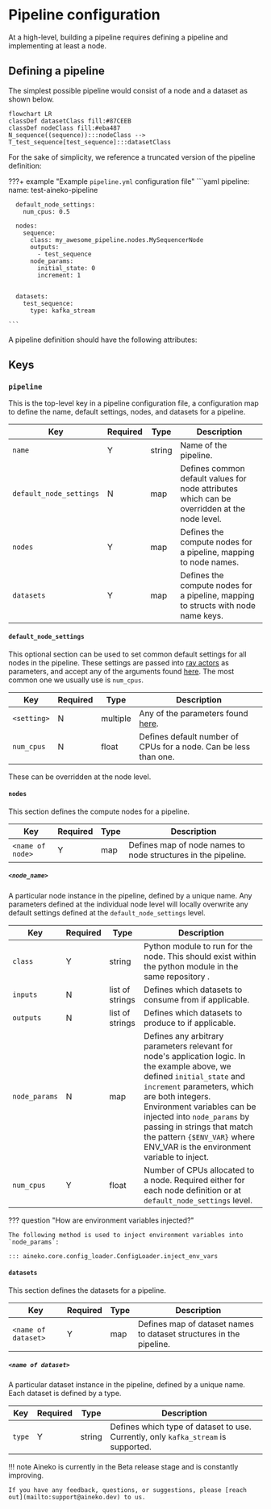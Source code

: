 # Pipeline configuration

At a high-level, building a pipeline requires defining a pipeline and implementing at least a node.

## Defining a pipeline

The simplest possible pipeline would consist of a node and a dataset as shown below.

```mermaid
flowchart LR
classDef datasetClass fill:#87CEEB
classDef nodeClass fill:#eba487
N_sequence((sequence)):::nodeClass -->  T_test_sequence[test_sequence]:::datasetClass
```
For the sake of simplicity, we reference a truncated version of the pipeline definition:

???+ example "Example `pipeline.yml` configuration file"
    ```yaml
    pipeline:
      name: test-aineko-pipeline

      default_node_settings:
        num_cpus: 0.5

      nodes:
        sequence:
          class: my_awesome_pipeline.nodes.MySequencerNode
          outputs:
            - test_sequence
          node_params:
            initial_state: 0
            increment: 1


      datasets:
        test_sequence:
          type: kafka_stream

    ```

A pipeline definition should have the following attributes:

## Keys

### `pipeline`

This is the top-level key in a pipeline configuration file, a configuration map to define the name, default settings, nodes, and datasets for a pipeline.

| Key                     | Required | Type   | Description                                                                                  |
| ----------------------- | -------- | ------ | -------------------------------------------------------------------------------------------- |
| `name`                  | Y        | string | Name of the pipeline.                                                                        |
| `default_node_settings` | N        | map    | Defines common default values for node attributes which can be overridden at the node level. |
| `nodes`                 | Y        | map    | Defines the compute nodes for a pipeline, mapping to node names.                             |
| `datasets`              | Y        | map    | Defines the compute nodes for a pipeline, mapping to structs with node name keys.            |


#### `default_node_settings`

This optional section can be used to set common default settings for all nodes in the pipeline. These settings are passed into [ray actors](https://docs.ray.io/en/latest/ray-core/actors.html) as parameters, and accept any of the arguments found [here](https://docs.ray.io/en/latest/ray-core/api/doc/ray.remote.html#ray.remote). The most common one we usually use is `num_cpus`.


| Key         | Required | Type     | Description                                                                                                    |
| ----------- | -------- | -------- | -------------------------------------------------------------------------------------------------------------- |
| `<setting>` | N        | multiple | Any of the parameters found [here](https://docs.ray.io/en/latest/ray-core/api/doc/ray.remote.html#ray.remote). |
| `num_cpus`  | N        | float    | Defines default number of CPUs for a node. Can be less than one.                                               |


These can be overridden at the node level.

#### `nodes`

This section defines the compute nodes for a pipeline.

| Key              | Required | Type | Description                                                   |
| ---------------- | -------- | ---- | ------------------------------------------------------------- |
| `<name of node>` | Y        | map  | Defines map of node names to node structures in the pipeline. |

##### `<node_name>`

A particular node instance in the pipeline, defined by a unique name. Any parameters defined at the individual node level will locally overwrite any default settings defined at the `default_node_settings` level.

| Key           | Required | Type            | Description                                                                                                                                                           |
| ------------- | -------- | --------------- |---------------------------------------------------------------------------------------- |
| `class`       | Y        | string          | Python module to run for the node. This should exist within the python module in the same repository . |
| `inputs`      | N        | list of strings | Defines which datasets to consume from if applicable. |
| `outputs`     | N        | list of strings | Defines which datasets to produce to if applicable. |
| `node_params` | N        | map             | Defines any arbitrary parameters relevant for node's application logic. In the example above, we defined `initial_state` and `increment` parameters, which are both integers. Environment variables can be injected into `node_params` by passing in strings that match the pattern `{$ENV_VAR}` where ENV_VAR is the environment variable to inject. |
| `num_cpus`    | Y        | float           | Number of CPUs allocated to a node. Required either for each node definition or at `default_node_settings` level.  |

??? question "How are environment variables injected?"

    The following method is used to inject environment variables into `node_params`:

    ::: aineko.core.config_loader.ConfigLoader.inject_env_vars

#### `datasets`

This section defines the datasets for a pipeline.

| Key                 | Required | Type | Description                                                         |
| ------------------- | -------- | ---- | ------------------------------------------------------------------- |
| `<name of dataset>` | Y        | map  | Defines map of dataset names to dataset structures in the pipeline. |

##### `<name of dataset>`

A particular dataset instance in the pipeline, defined by a unique name. Each dataset is defined by a type.

| Key    | Required | Type   | Description                                                                        |
| ------ | -------- | ------ | ---------------------------------------------------------------------------------- |
| `type` | Y        | string | Defines which type of dataset to use. Currently, only `kafka_stream` is supported. |

!!! note
    Aineko is currently in the Beta release stage and is constantly improving.

    If you have any feedback, questions, or suggestions, please [reach out](mailto:support@aineko.dev) to us.
